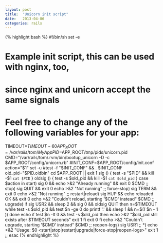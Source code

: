 ```yaml
---
layout: post
title:  "Unicorn init script"
date:   2013-04-06
categories: rails
---
```

{% highlight bash %}
#!/bin/sh
set -e
# Example init script, this can be used with nginx, too,
# since nginx and unicorn accept the same signals
# Feel free to change any of the following variables for your app:
TIMEOUT=${TIMEOUT-60}
APP_ROOT=/var/rails/tom/MyApp
PID=$APP_ROOT/tmp/pids/unicorn.pid
CMD="/var/rails/tom/.rvm/bin/bootup_unicorn -D -c $APP_ROOT/config/unicorn.rb"
#INIT_CONF=$APP_ROOT/config/init.conf
action="$1"
set -u
#test -f "$INIT_CONF" && . $INIT_CONF
old_pid="$PID.oldbin"
cd $APP_ROOT || exit 1
sig () {
	test -s "$PID" && kill -$1 `cat $PID`
}
oldsig () {
	test -s $old_pid && kill -$1 `cat $old_pid`
}
case $action in
start)
	sig 0 && echo >&2 "Already running" && exit 0
	$CMD
	;;
stop)
	sig QUIT && exit 0
	echo >&2 "Not running"
	;;
force-stop)
	sig TERM && exit 0
	echo >&2 "Not running"
	;;
restart|reload)
	sig HUP && echo reloaded OK && exit 0
	echo >&2 "Couldn't reload, starting '$CMD' instead"
	$CMD
	;;
upgrade)
	if sig USR2 && sleep 2 && sig 0 && oldsig QUIT
	then
		n=$TIMEOUT
		while test -s $old_pid && test $n -ge 0
		do
			printf '.' && sleep 1 && n=$(( $n - 1 ))
		done
		echo
		if test $n -lt 0 && test -s $old_pid
		then
			echo >&2 "$old_pid still exists after $TIMEOUT seconds"
			exit 1
		fi
		exit 0
	fi
	echo >&2 "Couldn't upgrade, starting '$CMD' instead"
	$CMD
	;;
reopen-logs)
	sig USR1
	;;
*)
	echo >&2 "Usage: $0 <start|stop|restart|upgrade|force-stop|reopen-logs>"
	exit 1
	;;
esac
{% endhighlight %}